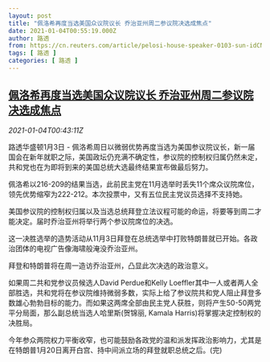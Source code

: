 ```yaml
---
layout: post
title: "佩洛希再度当选美国众议院议长 乔治亚州周二参议院决选成焦点"
date: 2021-01-04T00:55:19.000Z
author: 路透
from: https://cn.reuters.com/article/pelosi-house-speaker-0103-sun-idCNKBS29901X
tags: [ 路透 ]
categories: [ 路透 ]
---
```

<!--1609721719000-->
[佩洛希再度当选美国众议院议长 乔治亚州周二参议院决选成焦点](https://cn.reuters.com/article/pelosi-house-speaker-0103-sun-idCNKBS29901X)
------

<div>
<div><i>2021-01-04T00:43:11Z</i></div><p>路透华盛顿1月3日 - 佩洛希周日以微弱优势再度当选为美国参议院议长，新一届国会在新年就职之际，美国政坛仍充满不确定性，参议院的控制权归属仍然未定，共和党也在为即将到来的美国总统大选最终结果宣布做最后努力。</p><p>佩洛希以216-209的结果当选，此前民主党在11月选举时丢失11个席众议院席位，领先优势缩窄为222-212。本次投票中，又有五位民主党议员选择不支持她。</p><p>美国参议院的控制权归属以及当选总统拜登立法议程可能的命运，将要等到周二才能决定。届时乔治亚州将举行两个参议院席位的决选。</p><p>这一决胜选举的造势活动从11月3日拜登在总统选举中打败特朗普就已开始。各政治团体的电视广告像海啸般淹没乔治亚州。</p><p>拜登和特朗普将在周一造访乔治亚州，凸显此次决选的政治意义。</p><p>如果周二共和党参议员候选人David Perdue和Kelly Loeffler其中一人或者两人全部胜选，共和党将在参议院维持微弱多数，实际上给了参议院共和党人阻止拜登多数雄心勃勃目标的能力。而如果这两席全部由民主党人获胜，则将产生50-50两党平分局面，那么副总统当选人哈里斯(贺锦丽, Kamala Harris)将掌握决定控制权的决胜局。</p><p>今年参众两院权力平衡收窄，也可能鼓励各政党的温和派发挥政治影响力，尤其是在特朗普1月20日离开白宫、持中间派立场的拜登就职总统之后。(完)</p>
</div>
